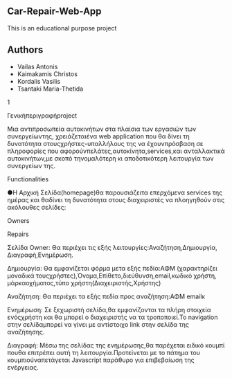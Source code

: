 ## Car-Repair-Web-App
  This is an educational purpose project
## Authors
  * Vailas Antonis
  * Kaimakamis Christos
  * Kordalis Vasilis
  * Tsantaki Maria-Thetida


​1​ 
 
 
Γενική​π​εριγραφή​project​ 
 
Μια ​​αντιπροσωπεία ​​αυτοκινήτων ​​στα ​​πλαίσια ​​των ​​εργασιών​​ των​​ συνεργείων​​ της, χρειάζεται​​ένα ​​web​ ​application ​​που ​​θα ​​δίνει ​​τη ​​δυνατότητα ​​στους​​ χρήστες-υπαλλήλους της​ ​να ​​έχουν​​πρόσβαση ​​σε​​ πληροφορίες​​ που ​​αφορούν ​​πελάτες,​​αυτοκίνητα,​​services,​​και ανταλλακτικά​​αυτοκινήτων,​​με​​ σκοπό ​​την ​​ομαλότερη ​​κι​​ αποδοτικότερη ​​λειτουργία ​​των συνεργείων ​​της. 
 
 
Functionalities 
 
●Η  ​Αρχική ​​​​Σελίδα​​(home​​page)​​θα​​ παρουσιάζει​​τα ​​επερχόμενα ​​services ​​της ​​ημέρας και​​ θα​​δίνει ​​τη ​​δυνατότητα ​​στους ​​διαχειριστές ​​να ​​πλοηγηθούν ​​στις ​​ακόλουθες σελίδες: 
 
Owners 
 
Repairs 
 
Σελίδα​​ Owner​:
​​Θα ​​περιέχει ​​τις ​​εξής ​​λειτουργίες:​​Αναζήτηση,​​Δημιουργία, Διαγραφή,​​Ενημέρωση. 
 
Δημιουργία:
​​Θα ​​εμφανίζεται​​ φόρμα​​ με​​τα​ ​εξής​​ πεδία:​​​​ΑΦΜ​ ​​(χαρακτηρίζει μοναδικά​​ τους​​χρήστες),​​​Όνομα​,​​​Επίθετο​,​​​διεύθυνση​,​​​email​,​​​κωδικό χρήστη​,​​​μάρκα ​​οχήματος,​​​τύπο​​ χρήστη​​(Διαχειριστής,​​Χρήστης) 
 
Αναζήτηση:
​​Θα ​​περιέχει​​ τα ​​εξής ​​πεδία ​​προς ​​αναζήτηση:​​​ΑΦΜ ​​​emailκ​ 
 
Ενημέρωση:
​​Σε​​ ξεχωριστή​​ σελίδα,​​θα​​ εμφανίζονται ​​τα​ ​πλήρη ​​στοιχεία ​​ενός​ χρήστη​​ και​​ θα​ ​μπορεί​ ​ο ​διαχειριστής ​​να ​​τα ​​τροποποιεί.​​Το​​ navigation​​ στην σελίδα​​μπορεί​​ να​ ​γίνει ​​με ​​αντίστοιχο​ ​link ​​στην ​​σελίδα​​ της​ ​αναζήτησης. 
 
Διαγραφή:
​​Μέσω​ ​της ​​σελίδας​ ​της​ ​ενημέρωσης,​​θα ​​παρέχεται ​​ειδικό ​​κουμπί​ που​​θα​​ επιτρέπει ​​αυτή ​​τη​ ​λειτουργία.​​Προτείνεται ​​με​ ​το​​ πάτημα ​​του κουμπιού ​​να​​πετάγεται​​ Javascript​ ​παράθυρο ​​για ​​επιβεβαίωση​​ της​ ​ενέργειας. 
 
